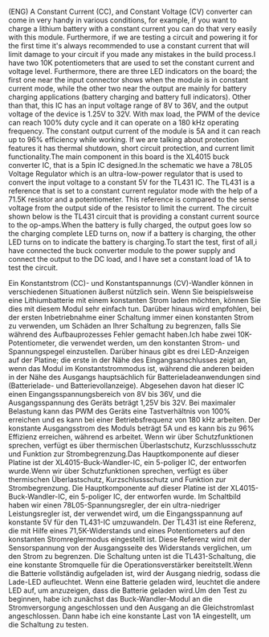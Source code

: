 (ENG)  A Constant Current (CC), and Constant Voltage (CV) converter can come in very handy in various conditions, for example, if you want to charge a lithium battery with a constant current you can do that very easily with this module. Furthermore, if we are testing a circuit and powering it for the first time it's always recommended to use a constant current that will limit damage to your circuit if you made any mistakes in the build process.I have two 10K potentiometers that are used to set the constant current and voltage level. Furthermore, there are three LED indicators on the board; the first one near the input connector shows when the module is in constant current mode, while the other two near the output are mainly for battery charging applications (battery charging and battery full indicators). Other than that, this IC has an input voltage range of 8V to 36V, and the output voltage of the device is 1.25V to 32V. With max load, the PWM of the device can reach 100% duty cycle and it can operate on a 180 kHz operating frequency. The constant output current of the module is 5A and it can reach up to 96% efficiency while working. If we are talking about protection features it has thermal shutdown, short circuit protection, and current limit functionality.The main component in this board is the XL4015 buck converter IC, that is a 5pin IC designed.In the schematic we have a 78L05 Voltage Regulator which is an ultra-low-power regulator that is used to convert the input voltage to a constant 5V for the TL431 IC. The TL431 is a reference that is set to a constant current regulator mode with the help of a 71.5K resistor and a potentiometer. This reference is compared to the sense voltage from the output side of the resistor to limit the current. The circuit shown below is the TL431 circuit that is providing a constant current source to the op-amps.When the battery is fully charged, the output goes low so the charging complete LED turns on, now if a battery is charging, the other LED turns on to indicate the battery is charging.To start the test, first of all,i have connected  the buck converter module to the power supply and connect the output to the DC load, and I have set a constant load of 1A to test the circuit.

Ein Konstantstrom (CC)- und Konstantspannungs (CV)-Wandler können in verschiedenen Situationen äußerst nützlich sein. Wenn Sie beispielsweise eine Lithiumbatterie mit einem konstanten Strom laden möchten, können Sie dies mit diesem Modul sehr einfach tun. Darüber hinaus wird empfohlen, bei der ersten Inbetriebnahme einer Schaltung immer einen konstanten Strom zu verwenden, um Schäden an Ihrer Schaltung zu begrenzen, falls Sie während des Aufbauprozesses Fehler gemacht haben.Ich habe zwei 10K-Potentiometer, die verwendet werden, um den konstanten Strom- und Spannungspegel einzustellen. Darüber hinaus gibt es drei LED-Anzeigen auf der Platine; die erste in der Nähe des Eingangsanschlusses zeigt an, wenn das Modul im Konstantstrommodus ist, während die anderen beiden in der Nähe des Ausgangs hauptsächlich für Batterieladeanwendungen sind (Batterielade- und Batterievollanzeige). Abgesehen davon hat dieser IC einen Eingangsspannungsbereich von 8V bis 36V, und die Ausgangsspannung des Geräts beträgt 1,25V bis 32V. Bei maximaler Belastung kann das PWM des Geräts eine Tastverhältnis von 100% erreichen und es kann bei einer Betriebsfrequenz von 180 kHz arbeiten. Der konstante Ausgangsstrom des Moduls beträgt 5A und es kann bis zu 96% Effizienz erreichen, während es arbeitet. Wenn wir über Schutzfunktionen sprechen, verfügt es über thermischen Überlastschutz, Kurzschlussschutz und Funktion zur Strombegrenzung.Das Hauptkomponente auf dieser Platine ist der XL4015-Buck-Wandler-IC, ein 5-poliger IC, der entworfen wurde.Wenn wir über Schutzfunktionen sprechen, verfügt es über thermischen Überlastschutz, Kurzschlussschutz und Funktion zur Strombegrenzung. Die Hauptkomponente auf dieser Platine ist der XL4015-Buck-Wandler-IC, ein 5-poliger IC, der entworfen wurde. Im Schaltbild haben wir einen 78L05-Spannungsregler, der ein ultra-niedriger Leistungsregler ist, der verwendet wird, um die Eingangsspannung auf konstante 5V für den TL431-IC umzuwandeln. Der TL431 ist eine Referenz, die mit Hilfe eines 71,5K-Widerstands und eines Potentiometers auf den konstanten Stromreglermodus eingestellt ist. Diese Referenz wird mit der Sensorspannung von der Ausgangsseite des Widerstands verglichen, um den Strom zu begrenzen. Die Schaltung unten ist die TL431-Schaltung, die eine konstante Stromquelle für die Operationsverstärker bereitstellt.Wenn die Batterie vollständig aufgeladen ist, wird der Ausgang niedrig, sodass die Lade-LED aufleuchtet. Wenn eine Batterie geladen wird, leuchtet die andere LED auf, um anzuzeigen, dass die Batterie geladen wird.Um den Test zu beginnen, habe ich zunächst das Buck-Wandler-Modul an die Stromversorgung angeschlossen und den Ausgang an die Gleichstromlast angeschlossen. Dann habe ich eine konstante Last von 1A eingestellt, um die Schaltung zu testen.


